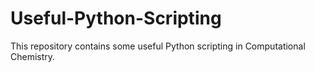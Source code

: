 # Useful-Python-Scripting
This repository contains some useful Python scripting in Computational Chemistry.
